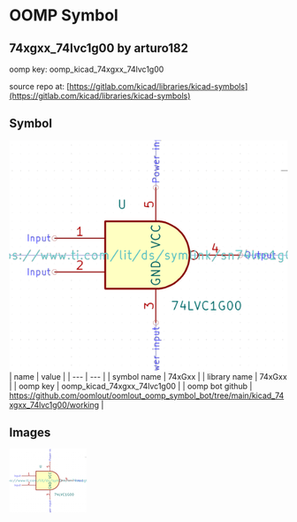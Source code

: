 # OOMP Symbol  
## 74xgxx_74lvc1g00  by arturo182  
  
oomp key: oomp_kicad_74xgxx_74lvc1g00  
  
source repo at: [https://gitlab.com/kicad/libraries/kicad-symbols](https://gitlab.com/kicad/libraries/kicad-symbols)  
## Symbol  
  
[![working.png](working_600.png)](working.png)  
| name | value | 
| --- | --- | 
| symbol name | 74xGxx | 
| library name | 74xGxx | 
| oomp key | oomp_kicad_74xgxx_74lvc1g00 | 
| oomp bot github | https://github.com/oomlout/oomlout_oomp_symbol_bot/tree/main/kicad_74xgxx_74lvc1g00/working | 
## Images  
  
[![working.png](working_140.png)](working.png)  
